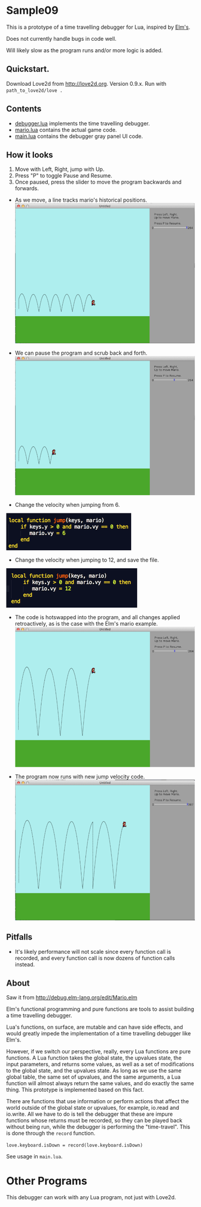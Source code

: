 # Sample09 #

This is a prototype of a time travelling debugger for Lua, inspired by [Elm's](http://debug.elm-lang.org/edit/Mario.elm).

Does not currently handle bugs in code well.

Will likely slow as the program runs and/or more logic is added.

## Quickstart. ##

Download Love2d from http://love2d.org. Version 0.9.x.
Run with `path_to_love2d/love .`

## Contents ##

* [debugger.lua](../../l2l/ext/debugger.lua) implements the time travelling debugger.
* [mario.lua](main.lua) contains the actual game code.
* [main.lua](main.lua) contains the debugger gray panel UI code.

## How it looks ##

  1. Move with Left, Right, jump with Up.
  2. Press "P" to toggle Pause and Resume.
  3. Once paused, press the slider to move the program backwards and forwards.


* As we move, a line tracks mario's historical positions.
![1-track-mario-movement-with-line](screenshots/1-track-mario-movement-with-line.png?raw=true "track mario movement with line")

* We can pause the program and scrub back and forth.
![2-pause-and-rewind](screenshots/2-pause-and-rewind.png?raw=true "pause and rewind")

* Change the velocity when jumping from 6.

![3-a-jump-velocity-change-from-6](screenshots/3-a-jump-velocity-change-from-6.png?raw=true "jump velocity change from 6")

* Change the velocity when jumping to 12, and save the file.

![3-b-jump-velocity-change-to-12](screenshots/3-b-jump-velocity-change-to-12.png?raw=true "jump velocity change to 12")

* The code is hotswapped into the program, and all changes applied
retroactively, as is the case with the Elm's mario example.
![4-hotswap-and-apply-change-retroactively](screenshots/4-hotswap-and-apply-change-retroactively.png?raw=true "hotswap and apply change retroactively")

* The program now runs with new jump velocity code.
![5-continue-running-with-new-code](screenshots/5-continue-running-with-new-code.png?raw=true "continue running with new code")

## Pitfalls ##

* It's likely performance will not scale since every function call is
recorded, and every function call is now dozens of function calls instead.

## About ##

Saw it from http://debug.elm-lang.org/edit/Mario.elm

Elm's functional programming and pure functions are tools to assist building
a time travelling debugger.

Lua's functions, on surface, are mutable and can have side effects,
and would greatly impede the implementation of a time travelling debugger like
Elm's. 

However, if we switch our perspective, really, every Lua functions are pure
functions. A Lua function takes the global state, the upvalues state, the input parameters, and returns some values, as well as a set of modifications to the
global state, and the upvalues state. As long as we use the same global table,
the same set of upvalues, and the same arguments, a Lua function will almost
always return the same values, and do exactly the same thing. This prototype
is implemented based on this fact.

There are functions that use information or perform actions that affect the
world outside of the global state or upvalues, for example, io.read and 
io.write. All we have to do is tell the debugger that these are impure
functions whose returns must be recorded, so they can be played back without
being run, while the debugger is performing the "time-travel". This is done
through the `record` function. 

```love.keyboard.isDown = record(love.keyboard.isDown)```

See usage in `main.lua`.

# Other Programs #

This debugger can work with any Lua program, not just with Love2d.





